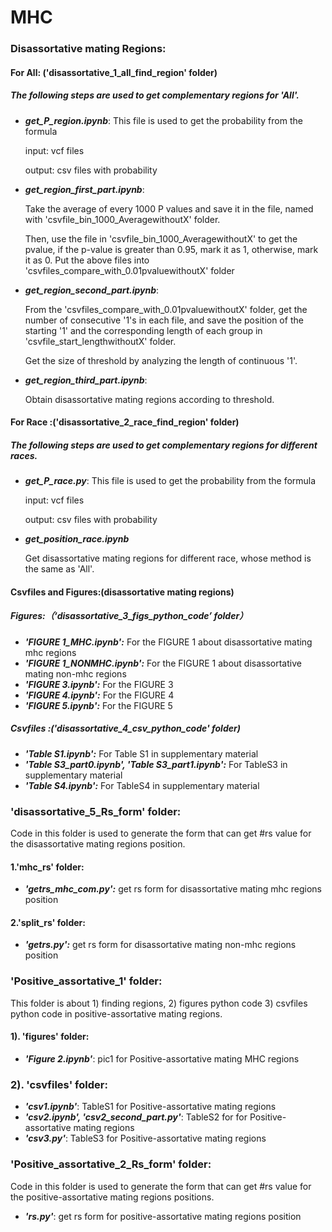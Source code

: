 #   					MHC

### Disassortative mating Regions:

#### For All: ('disassortative_1_all_find_region' folder)

##### The following steps are used to get complementary regions for 'All'.

- ***get_P_region.ipynb***: This file is used to get the probability from the formula

  input: vcf files 

  output: csv files with probability

- ***get_region_first_part.ipynb***: 

  Take the average of every 1000 P values and save it in the file, named with 'csvfile_bin_1000_AveragewithoutX' folder.   

  Then, use the file in 'csvfile_bin_1000_AveragewithoutX' to get the pvalue, if the p-value is greater than 0.95, mark it as 1, otherwise, mark it as 0. Put the above files into 'csvfiles_compare_with_0.01pvaluewithoutX' folder

- ***get_region_second_part.ipynb***:

  From the 'csvfiles_compare_with_0.01pvaluewithoutX' folder, get the number of consecutive '1's in each file, and save the position of the starting '1' and the corresponding length of each group in 'csvfile_start_lengthwithoutX' folder. 

  Get the size of threshold by analyzing the length of continuous '1'.

- ***get_region_third_part.ipynb***:

  Obtain disassortative mating regions according to threshold.

#### For Race :('disassortative_2_race_find_region' folder)

##### The following steps are used to get complementary regions for different races.

- ***get_P_race.py***: This file is used to get the probability from the formula

  input: vcf files

  output: csv files with probability

- ***get_position_race.ipynb***

  Get disassortative mating regions for different race, whose method is the same as 'All'.

#### Csvfiles and Figures:(disassortative mating regions)

##### Figures:（‘disassortative_3_figs_python_code’ folder）

- ***'FIGURE 1_MHC.ipynb':*** For the FIGURE 1 about disassortative mating mhc regions
- ***'FIGURE 1_NONMHC.ipynb':*** For the FIGURE 1 about disassortative mating non-mhc regions
- ***'FIGURE 3.ipynb':*** For the FIGURE 3
- ***'FIGURE 4.ipynb':*** For the FIGURE 4
- ***'FIGURE 5.ipynb':*** For the FIGURE 5

##### Csvfiles :('disassortative_4_csv_python_code' folder)

- ***'Table S1.ipynb':***  For Table S1 in supplementary material
- ***'Table S3_part0.ipynb', 'Table S3_part1.ipynb':*** For TableS3 in supplementary material
- ***'Table S4.ipynb':*** For TableS4 in supplementary material



### 'disassortative_5_Rs_form' folder:

Code in this folder is used to generate the form that can get #rs value for the disassortative mating regions position.

#### 1.'mhc_rs' folder:

- ***'getrs_mhc_com.py':*** get rs form for disassortative mating mhc regions position

#### 2.'split_rs' folder:

- ***'getrs.py':*** get rs form for disassortative mating non-mhc regions position 

  


### 'Positive_assortative_1' folder:

This folder is about 1) finding regions, 2) figures python code 3) csvfiles python code in positive-assortative mating regions.

#### 1). 'figures' folder:

- ***'Figure 2.ipynb'***: pic1 for Positive-assortative mating MHC regions


### 2). 'csvfiles' folder:

- ***'csv1.ipynb'***: TableS1 for Positive-assortative mating regions
- ***'csv2.ipynb', 'csv2_second_part.py'***: TableS2 for for Positive-assortative mating regions
- ***'csv3.py'***: TableS3 for Positive-assortative mating regions



### 'Positive_assortative_2_Rs_form' folder:

Code in this folder is used to generate the form that can get #rs value for the positive-assortative mating regions positions.

- ***'rs.py'***: get rs form for positive-assortative mating regions position 



 















